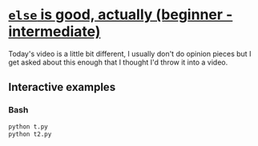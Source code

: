 # [`else` is good, actually (beginner - intermediate)](https://youtu.be/rClGwTEOK7M)

Today's video is a little bit different, I usually don't do opinion pieces but I get asked about this enough that I thought I'd throw it into a video.

## Interactive examples

### Bash

```bash
python t.py
python t2.py
```
